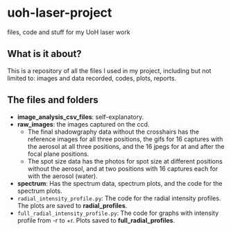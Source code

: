 # uoh-laser-project
files, code and stuff for my UoH laser work

## What is it about?
This is a repository of all the files I used in my project, including but not limited to: images and data recorded, codes, plots, reports.

## The files and folders
- **image_analysis_csv_files**: self-explanatory.
- **raw_images**: the images captured on the ccd.
  - The final shadowgraphy data without the crosshairs has the reference images for all three positions, the gifs for 16 captures with the aerosol at all three positions, and the 16 jpegs for at and after the focal plane positions.
  - The spot size data has the photos for spot size at different positions without the aerosol, and at two positions with 16 captures each for with the aerosol (water).
- **spectrum**: Has the spectrum data, spectrum plots, and the code for the spectrum plots.
- `radial_intensity_profile.py`: The code for the radial intensity profiles. The plots are saved to **radial_profiles**.
- `full_radial_intensity_profile.py`: The code for graphs with intensity profile from -r to +r. Plots saved to **full_radial_profiles**.
